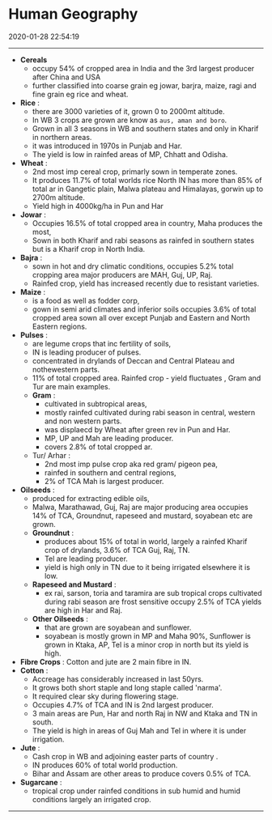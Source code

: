 # Human Geography

2020-01-28 22:54:19

---

- **Cereals** 
	- occupy 54% of cropped area in India and the 3rd largest producer after China and USA
	- further classified into coarse grain eg jowar, barjra, maize, ragi and fine grain eg rice and wheat.
- **Rice** : 
	- there are 3000 varieties of it, grown 0 to 2000mt altitude. 
	- In WB 3 crops are grown are know as `aus, aman and boro`. 
	- Grown in all 3 seasons in WB and southern states and only in Kharif in northern areas.
	- it was introduced in 1970s in Punjab and Har. 
	- The yield is low in rainfed areas of MP, Chhatt and Odisha.
- **Wheat** : 
	- 2nd most imp cereal crop, primarly sown in temperate zones. 
	- It produces 11.7% of total worlds rice North IN has more than 85% of total ar in Gangetic plain, Malwa plateau and Himalayas, gorwin up to 2700m altitude. 
	- Yield high in 4000kg/ha in Pun and Har
- **Jowar** : 
	- Occupies 16.5% of total cropped area in country, Maha produces the most, 
	- Sown in both Kharif and rabi seasons as rainfed in southern states but is a Kharif crop in North India.
- **Bajra** : 
	- sown in hot and dry climatic conditions, occupies 5.2% total cropping area major producers are MAH, Guj, UP, Raj. 
	- Rainfed crop, yield has increased recently due to resistant varieties.
- **Maize** : 
	- is a food as well as fodder corp,
	- gown in semi arid climates and inferior soils occupies 3.6% of total cropped area sown all over except Punjab and Eastern and North Eastern regions.
- **Pulses** : 
	- are legume crops that inc fertility of soils, 
	- IN is leading producer of pulses. 
	- concentrated in drylands of Deccan and Central Plateau and nothewestern parts. 
	- 11% of total cropped area. Rainfed crop - yield fluctuates , Gram and Tur are main examples.
	- **Gram** : 
		- cultivated in subtropical areas, 
		- mostly rainfed cultivated during rabi season in central, western and non western parts. 
		- was displaecd by Wheat after green rev in Pun and Har. 
		- MP, UP and Mah are leading producer. 
		- covers 2.8% of total cropped ar.
	- Tur/ Arhar : 
		- 2nd most imp pulse crop aka red gram/ pigeon pea, 
		- rainfed in southern and central regions, 
		- 2% of TCA Mah is largest producer.
- **Oilseeds** : 
	- produced for extracting edible oils, 
	- Malwa, Marathawad, Guj, Raj are major producing area occupies 14% of TCA, Groundnut, rapeseed and mustard, soyabean etc are grown.
	- **Groundnut** : 
		- produces about 15% of total in world, largely a rainfed Kharif crop of drylands, 3.6% of TCA Guj, Raj, TN. 
		- Tel are leading producer. 
		- yield is high only in TN due to it being irrigated elsewhere it is low.
	- **Rapeseed and Mustard** : 
		- ex rai, sarson, toria and taramira are sub tropical crops cultivated during rabi season are frost sensitive occupy 2.5% of TCA yields are high in Har and Raj.
	- **Other Oilseeds** : 
		- that are grown are soyabean and sunflower. 
		- soyabean is mostly grown in MP and Maha 90%, Sunflower is grown in Ktaka, AP, Tel is a minor crop in north but its yield is high.
- **Fibre Crops** : Cotton and jute are 2 main fibre in IN.
- **Cotton** : 
	- Accreage has considerably increased in last 50yrs. 
	- It grows both short staple and long staple called 'narma'. 
	- It required clear sky during flowering stage. 
	- Occupies 4.7% of TCA and IN is 2nd largest producer. 
	- 3 main areas are Pun, Har and north Raj in NW and Ktaka and TN in south. 
	- The yield is high in areas of Guj Mah and Tel in where it is under irrigation.
- **Jute** : 
	- Cash crop in WB and adjoining easter parts of country . 
	- IN produces 60% of total world production. 
	- Bihar and Assam are other areas to produce covers 0.5% of TCA.
- **Sugarcane** : 
	- tropical crop under rainfed conditions in sub humid and humid conditions largely an irrigated crop.

---

